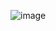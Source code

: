 ![image](https://user-images.githubusercontent.com/90384405/158134698-8d270f7f-5c12-4bba-97c2-29a45f994965.png)

